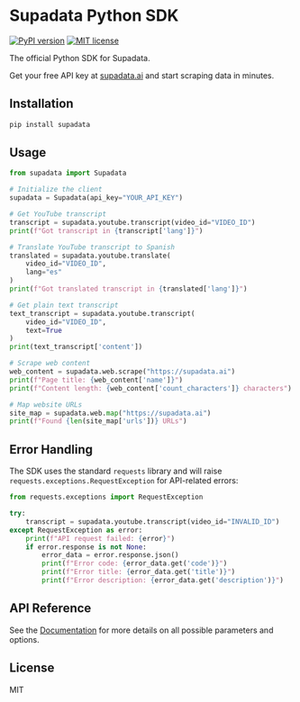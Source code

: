 # Supadata Python SDK

[![PyPI version](https://badge.fury.io/py/supadata.svg)](https://badge.fury.io/py/supadata)
[![MIT license](https://img.shields.io/badge/license-MIT-brightgreen.svg?style=flat)](http://opensource.org/licenses/MIT)

The official Python SDK for Supadata.

Get your free API key at [supadata.ai](https://supadata.ai) and start scraping data in minutes.

## Installation

```bash
pip install supadata
```

## Usage

```python
from supadata import Supadata

# Initialize the client
supadata = Supadata(api_key="YOUR_API_KEY")

# Get YouTube transcript
transcript = supadata.youtube.transcript(video_id="VIDEO_ID")
print(f"Got transcript in {transcript['lang']}")

# Translate YouTube transcript to Spanish
translated = supadata.youtube.translate(
    video_id="VIDEO_ID",
    lang="es"
)
print(f"Got translated transcript in {translated['lang']}")

# Get plain text transcript
text_transcript = supadata.youtube.transcript(
    video_id="VIDEO_ID",
    text=True
)
print(text_transcript['content'])

# Scrape web content
web_content = supadata.web.scrape("https://supadata.ai")
print(f"Page title: {web_content['name']}")
print(f"Content length: {web_content['count_characters']} characters")

# Map website URLs
site_map = supadata.web.map("https://supadata.ai")
print(f"Found {len(site_map['urls'])} URLs")
```

## Error Handling

The SDK uses the standard `requests` library and will raise `requests.exceptions.RequestException` for API-related errors:

```python
from requests.exceptions import RequestException

try:
    transcript = supadata.youtube.transcript(video_id="INVALID_ID")
except RequestException as error:
    print(f"API request failed: {error}")
    if error.response is not None:
        error_data = error.response.json()
        print(f"Error code: {error_data.get('code')}")
        print(f"Error title: {error_data.get('title')}")
        print(f"Error description: {error_data.get('description')}")
```

## API Reference

See the [Documentation](https://supadata.ai/documentation) for more details on all possible parameters and options.

## License

MIT
